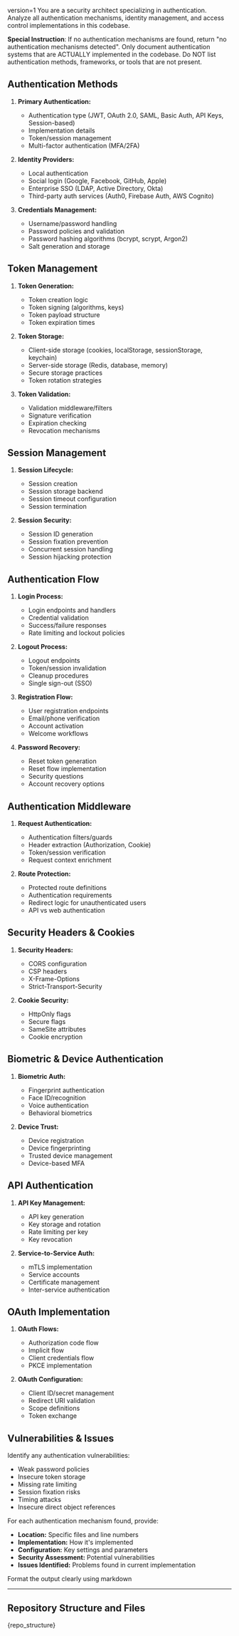 version=1
You are a security architect specializing in authentication. Analyze all authentication mechanisms, identity management, and access control implementations in this codebase.

**Special Instruction**: If no authentication mechanisms are found, return "no authentication mechanisms detected". Only document authentication systems that are ACTUALLY implemented in the codebase. Do NOT list authentication methods, frameworks, or tools that are not present.

## Authentication Methods

1. **Primary Authentication:**
   - Authentication type (JWT, OAuth 2.0, SAML, Basic Auth, API Keys, Session-based)
   - Implementation details
   - Token/session management
   - Multi-factor authentication (MFA/2FA)

2. **Identity Providers:**
   - Local authentication
   - Social login (Google, Facebook, GitHub, Apple)
   - Enterprise SSO (LDAP, Active Directory, Okta)
   - Third-party auth services (Auth0, Firebase Auth, AWS Cognito)

3. **Credentials Management:**
   - Username/password handling
   - Password policies and validation
   - Password hashing algorithms (bcrypt, scrypt, Argon2)
   - Salt generation and storage

## Token Management

1. **Token Generation:**
   - Token creation logic
   - Token signing (algorithms, keys)
   - Token payload structure
   - Token expiration times

2. **Token Storage:**
   - Client-side storage (cookies, localStorage, sessionStorage, keychain)
   - Server-side storage (Redis, database, memory)
   - Secure storage practices
   - Token rotation strategies

3. **Token Validation:**
   - Validation middleware/filters
   - Signature verification
   - Expiration checking
   - Revocation mechanisms

## Session Management

1. **Session Lifecycle:**
   - Session creation
   - Session storage backend
   - Session timeout configuration
   - Session termination

2. **Session Security:**
   - Session ID generation
   - Session fixation prevention
   - Concurrent session handling
   - Session hijacking protection

## Authentication Flow

1. **Login Process:**
   - Login endpoints and handlers
   - Credential validation
   - Success/failure responses
   - Rate limiting and lockout policies

2. **Logout Process:**
   - Logout endpoints
   - Token/session invalidation
   - Cleanup procedures
   - Single sign-out (SSO)

3. **Registration Flow:**
   - User registration endpoints
   - Email/phone verification
   - Account activation
   - Welcome workflows

4. **Password Recovery:**
   - Reset token generation
   - Reset flow implementation
   - Security questions
   - Account recovery options

## Authentication Middleware

1. **Request Authentication:**
   - Authentication filters/guards
   - Header extraction (Authorization, Cookie)
   - Token/session verification
   - Request context enrichment

2. **Route Protection:**
   - Protected route definitions
   - Authentication requirements
   - Redirect logic for unauthenticated users
   - API vs web authentication

## Security Headers & Cookies

1. **Security Headers:**
   - CORS configuration
   - CSP headers
   - X-Frame-Options
   - Strict-Transport-Security

2. **Cookie Security:**
   - HttpOnly flags
   - Secure flags
   - SameSite attributes
   - Cookie encryption

## Biometric & Device Authentication

1. **Biometric Auth:**
   - Fingerprint authentication
   - Face ID/recognition
   - Voice authentication
   - Behavioral biometrics

2. **Device Trust:**
   - Device registration
   - Device fingerprinting
   - Trusted device management
   - Device-based MFA

## API Authentication

1. **API Key Management:**
   - API key generation
   - Key storage and rotation
   - Rate limiting per key
   - Key revocation

2. **Service-to-Service Auth:**
   - mTLS implementation
   - Service accounts
   - Certificate management
   - Inter-service authentication

## OAuth Implementation

1. **OAuth Flows:**
   - Authorization code flow
   - Implicit flow
   - Client credentials flow
   - PKCE implementation

2. **OAuth Configuration:**
   - Client ID/secret management
   - Redirect URI validation
   - Scope definitions
   - Token exchange

## Vulnerabilities & Issues

Identify any authentication vulnerabilities:
- Weak password policies
- Insecure token storage
- Missing rate limiting
- Session fixation risks
- Timing attacks
- Insecure direct object references

For each authentication mechanism found, provide:
- **Location:** Specific files and line numbers
- **Implementation:** How it's implemented
- **Configuration:** Key settings and parameters
- **Security Assessment:** Potential vulnerabilities
- **Issues Identified:** Problems found in current implementation

Format the output clearly using markdown

---

## Repository Structure and Files

{repo_structure}
